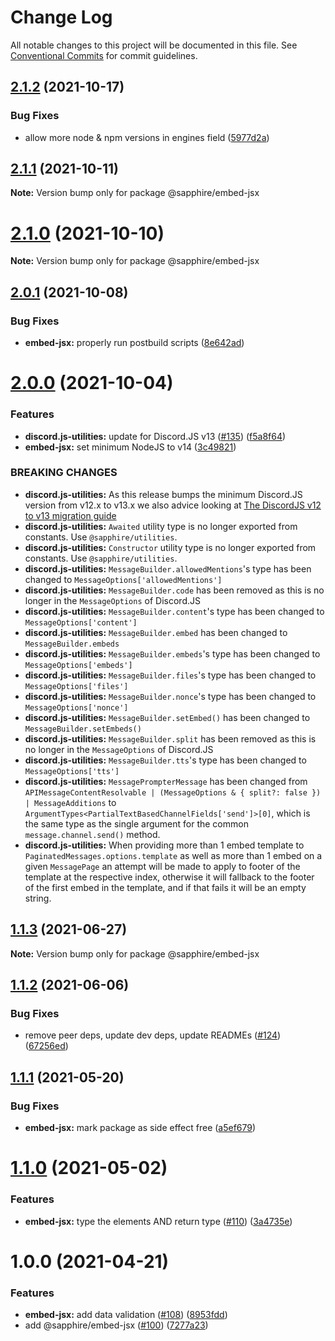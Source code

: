 # Change Log

All notable changes to this project will be documented in this file.
See [Conventional Commits](https://conventionalcommits.org) for commit guidelines.

## [2.1.2](https://github.com/sapphiredev/utilities/compare/@sapphire/embed-jsx@2.1.1...@sapphire/embed-jsx@2.1.2) (2021-10-17)

### Bug Fixes

-   allow more node & npm versions in engines field ([5977d2a](https://github.com/sapphiredev/utilities/commit/5977d2a30a4b2cfdf84aff3f33af03ffde1bbec5))

## [2.1.1](https://github.com/sapphiredev/utilities/compare/@sapphire/embed-jsx@2.1.0...@sapphire/embed-jsx@2.1.1) (2021-10-11)

**Note:** Version bump only for package @sapphire/embed-jsx

# [2.1.0](https://github.com/sapphiredev/utilities/compare/@sapphire/embed-jsx@2.0.1...@sapphire/embed-jsx@2.1.0) (2021-10-10)

**Note:** Version bump only for package @sapphire/embed-jsx

## [2.0.1](https://github.com/sapphiredev/utilities/compare/@sapphire/embed-jsx@2.0.0...@sapphire/embed-jsx@2.0.1) (2021-10-08)

### Bug Fixes

-   **embed-jsx:** properly run postbuild scripts ([8e642ad](https://github.com/sapphiredev/utilities/commit/8e642ad9027d0dd2cb8760202a40b06e310ca3fd))

# [2.0.0](https://github.com/sapphiredev/utilities/compare/@sapphire/embed-jsx@1.1.3...@sapphire/embed-jsx@2.0.0) (2021-10-04)

### Features

-   **discord.js-utilities:** update for Discord.JS v13 ([#135](https://github.com/sapphiredev/utilities/issues/135)) ([f5a8f64](https://github.com/sapphiredev/utilities/commit/f5a8f642aa45d9c1267337bd141461f213ac9e98))
-   **embed-jsx:** set minimum NodeJS to v14 ([3c49821](https://github.com/sapphiredev/utilities/commit/3c49821859f5aa2319c3e8fbaa816d92ebeb7d3d))

### BREAKING CHANGES

-   **discord.js-utilities:** As this release bumps the minimum Discord.JS version from v12.x to v13.x we also advice looking at [The DiscordJS v12 to v13 migration guide](https://deploy-preview-680--discordjs-guide.netlify.app/additional-info/changes-in-v13.html)
-   **discord.js-utilities:** `Awaited` utility type is no longer exported from constants. Use `@sapphire/utilities`.
-   **discord.js-utilities:** `Constructor` utility type is no longer exported from constants. Use `@sapphire/utilities`.
-   **discord.js-utilities:** `MessageBuilder.allowedMentions`'s type has been changed to `MessageOptions['allowedMentions']`
-   **discord.js-utilities:** `MessageBuilder.code` has been removed as this is no longer in the `MessageOptions` of Discord.JS
-   **discord.js-utilities:** `MessageBuilder.content`'s type has been changed to `MessageOptions['content']`
-   **discord.js-utilities:** `MessageBuilder.embed` has been changed to `MessageBuilder.embeds`
-   **discord.js-utilities:** `MessageBuilder.embeds`'s type has been changed to `MessageOptions['embeds']`
-   **discord.js-utilities:** `MessageBuilder.files`'s type has been changed to `MessageOptions['files']`
-   **discord.js-utilities:** `MessageBuilder.nonce`'s type has been changed to `MessageOptions['nonce']`
-   **discord.js-utilities:** `MessageBuilder.setEmbed()` has been changed to `MessageBuilder.setEmbeds()`
-   **discord.js-utilities:** `MessageBuilder.split` has been removed as this is no longer in the `MessageOptions` of Discord.JS
-   **discord.js-utilities:** `MessageBuilder.tts`'s type has been changed to `MessageOptions['tts']`
-   **discord.js-utilities:** `MessagePrompterMessage` has been changed from `APIMessageContentResolvable | (MessageOptions & { split?: false }) | MessageAdditions` to `ArgumentTypes<PartialTextBasedChannelFields['send']>[0]`, which is the same type as the single argument for the common `message.channel.send()` method.
-   **discord.js-utilities:** When providing more than 1 embed template to `PaginatedMessages.options.template` as well as more than 1 embed on a given `MessagePage` an attempt will be made to apply to footer of the template at the respective index, otherwise it will fallback to the footer of the first embed in the template, and if that fails it will be an empty string.

## [1.1.3](https://github.com/sapphiredev/utilities/compare/@sapphire/embed-jsx@1.1.2...@sapphire/embed-jsx@1.1.3) (2021-06-27)

**Note:** Version bump only for package @sapphire/embed-jsx

## [1.1.2](https://github.com/sapphiredev/utilities/compare/@sapphire/embed-jsx@1.1.1...@sapphire/embed-jsx@1.1.2) (2021-06-06)

### Bug Fixes

-   remove peer deps, update dev deps, update READMEs ([#124](https://github.com/sapphiredev/utilities/issues/124)) ([67256ed](https://github.com/sapphiredev/utilities/commit/67256ed43b915b02a8b5c68230ba82d6210c5032))

## [1.1.1](https://github.com/sapphiredev/utilities/compare/@sapphire/embed-jsx@1.1.0...@sapphire/embed-jsx@1.1.1) (2021-05-20)

### Bug Fixes

-   **embed-jsx:** mark package as side effect free ([a5ef679](https://github.com/sapphiredev/utilities/commit/a5ef6793f0f61d269fb5b2e41ec919830ff28870))

# [1.1.0](https://github.com/sapphiredev/utilities/compare/@sapphire/embed-jsx@1.0.0...@sapphire/embed-jsx@1.1.0) (2021-05-02)

### Features

-   **embed-jsx:** type the elements AND return type ([#110](https://github.com/sapphiredev/utilities/issues/110)) ([3a4735e](https://github.com/sapphiredev/utilities/commit/3a4735e58efd22ee253044331d240a3066d971f3))

# 1.0.0 (2021-04-21)

### Features

-   **embed-jsx:** add data validation ([#108](https://github.com/sapphiredev/utilities/issues/108)) ([8953fdd](https://github.com/sapphiredev/utilities/commit/8953fdd266785f37cafaf90ab7c79ab9060411ad))
-   add @sapphire/embed-jsx ([#100](https://github.com/sapphiredev/utilities/issues/100)) ([7277a23](https://github.com/sapphiredev/utilities/commit/7277a236015236ed8e81b7882875410facc4ce17))
